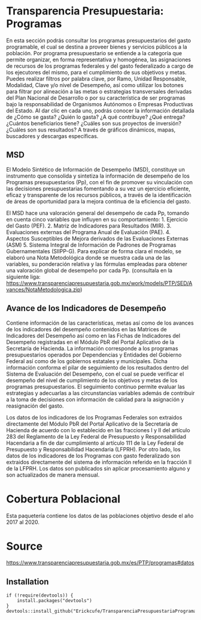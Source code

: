 
# Transparencia Presupuestaria: Programas  
En esta sección podrás consultar los programas presupuestarios del gasto programable, el cual se destina a proveer bienes y servicios públicos a la población. Por programa presupuestario se entiende a la categoría que permite organizar, en forma representativa y homogénea, las asignaciones de recursos de los programas federales y del gasto federalizado a cargo de los ejecutores del mismo, para el cumplimiento de sus objetivos y metas. Puedes realizar filtros por palabra clave, por Ramo, Unidad Responsable, Modalidad, Clave y/o nivel de Desempeño, así como utilizar los botones para filtrar por alineación a las metas o estrategias transversales derivadas del Plan Nacional de Desarrollo o por su característica de ser programas bajo la responsabilidad de Organismos Autónomos o Empresas Productivas del Estado. Al dar clic en cada uno, podrás conocer la información detallada de ¿Cómo se gasta? ¿Quién lo gasta? ¿A qué contribuye? ¿Qué entrega? ¿Cuántos beneficiarios tiene? ¿Cuáles son sus proyectos de inversión? ¿Cuáles son sus resultados? A través de gráficos dinámicos, mapas, buscadores y descargas específicas.

## MSD
El Modelo Sintético de Información de Desempeño (MSD), constituye un instrumento que consolida y sintetiza la información de desempeño de los Programas presupuestarios (Pp), con el fin de promover su vinculación con las decisiones presupuestarias fomentando a su vez un ejercicio eficiente, eficaz y transparente de los recursos públicos, a través de la identificación de áreas de oportunidad para la mejora continua de la eficiencia del gasto.

El MSD hace una valoración general del desempeño de cada Pp, tomando en cuenta cinco variables que influyen en su comportamiento:  1. Ejercicio del Gasto (PEF).  2. Matriz de Indicadores para Resultados (MIR).  3. Evaluaciones externas del Programa Anual de Evaluación (PAE).  4. Aspectos Susceptibles de Mejora derivados de las Evaluaciones Externas (ASM) 5. Sistema Integral de Información de Padrones de Programas Gubernamentales (SIIPP-G). Para explicar de forma clara el modelo, se elaboró una Nota Metodológica donde se muestra cada una de las variables, su ponderación relativa y las fórmulas empleadas para obtener una valoración global de desempeño por cada Pp. (consultala en la siguiente liga: https://www.transparenciapresupuestaria.gob.mx/work/models/PTP/SED/Avances/NotaMetodologica.zip)

## Avance de los Indicadores de Desempeño
Contiene información de las características, metas así como de los avances de los indicadores del desempeño contenidos en las Matrices de Indicadores del Desempeño así como en las Fichas de Indicadores del Desempeño registradas en el Módulo PbR del Portal Aplicativo de la Secretaría de Hacienda. La información corresponde a los programas presupuestarios operados por Dependencias y Entidades del Gobierno Federal así como de los gobiernos estatales y municipales. Dicha información conforma el pilar de seguimiento de los resultados dentro del Sistema de Evaluación del Desempeño, con el cual se puede verificar el desempeño del nivel de cumplimiento de los objetivos y metas de los programas presupuestarios. El seguimiento continuo permite evaluar las estrategias y adecuarlas a las circunstancias variables además de contribuir a la toma de decisiones con información de calidad para la asignación y reasignación del gasto.

Los datos de los indicadores de los Programas Federales son extraidos directamente del Módulo PbR del Portal Aplicativo de la Secretaría de Hacienda de acuerdo con lo establecido en las fracciones I y II del artículo 283 del Reglamento de la Ley Federal de Presupuesto y Responsabilidad Hacendaria a fin de dar cumplimiento al artículo 111 de la Ley Federal de Presupuesto y Responsabilidad Hacendaria (LFPRH). Por otro lado, los datos de los indicadores de los Programas con gasto federalizado son extraidos directamente del sistema de información referido en la fracción II de la LFPRH. Los datos son publicados sin aplicar procesamiento alguno y son actualizados de manera mensual. 

# Cobertura Poblacional
Esta paquetería contiene los datos de las poblaciones objetivo desde el año 2017 al 2020. 

# Source 

https://www.transparenciapresupuestaria.gob.mx/es/PTP/programas#datos

## Installation

```
if (!require(devtools)) {
    install.packages("devtools")
}
devtools::install_github("Erickcufe/TransparenciaPresupuestariaProgramas")
```

